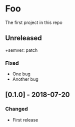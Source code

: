 # Foo

The first project in this repo

## Unreleased

+semver: patch

### Fixed
- One bug
- Another bug

## [0.1.0] - 2018-07-20

### Changed
- First release
